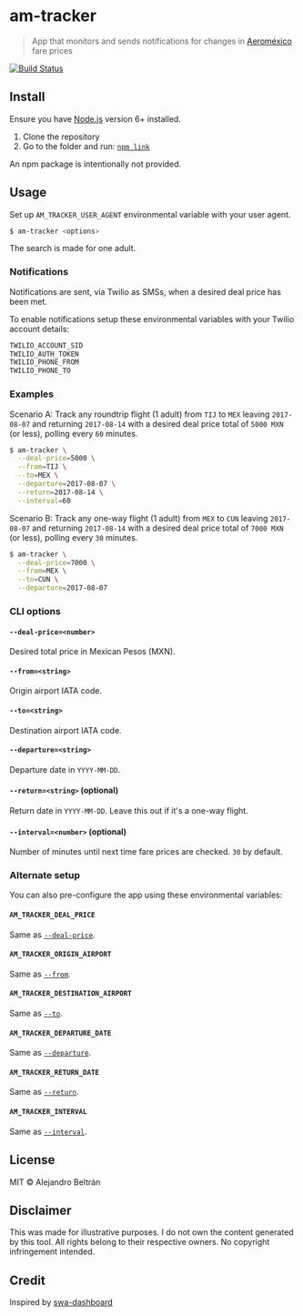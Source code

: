 # am-tracker

> App that monitors and sends notifications for changes in [Aeroméxico](https://aeromexico.com) fare prices

[![Build Status](https://img.shields.io/travis/alebelcor/am-tracker/master.svg)](https://travis-ci.org/alebelcor/am-tracker)

## Install

Ensure you have [Node.js](https://nodejs.org) version 6+ installed.

1. Clone the repository
2. Go to the folder and run: [`npm link`](https://docs.npmjs.com/cli/link)

An npm package is intentionally not provided.

## Usage

Set up `AM_TRACKER_USER_AGENT` environmental variable with your user agent.

```bash
$ am-tracker <options>
```

The search is made for one adult.

### Notifications

Notifications are sent, via Twilio as SMSs, when a desired deal price has been met.

To enable notifications setup these environmental variables with your Twilio account details:

```bash
TWILIO_ACCOUNT_SID
TWILIO_AUTH_TOKEN
TWILIO_PHONE_FROM
TWILIO_PHONE_TO
```

### Examples

Scenario A: Track any roundtrip flight (1 adult) from `TIJ` to `MEX` leaving `2017-08-07` and returning `2017-08-14` with a desired deal price total of `5000 MXN` (or less), polling every `60` minutes.

```bash
$ am-tracker \
  --deal-price=5000 \
  --from=TIJ \
  --to=MEX \
  --departure=2017-08-07 \
  --return=2017-08-14 \
  --interval=60
```

Scenario B: Track any one-way flight (1 adult) from `MEX` to `CUN` leaving `2017-08-07` and returning `2017-08-14` with a desired deal price total of `7000 MXN` (or less), polling every `30` minutes.

```bash
$ am-tracker \
  --deal-price=7000 \
  --from=MEX \
  --to=CUN \
  --departure=2017-08-07
```

### CLI options

#### `--deal-price=<number>`

Desired total price in Mexican Pesos (MXN).

#### `--from=<string>`

Origin airport IATA code.

#### `--to=<string>`

Destination airport IATA code.

#### `--departure=<string>`

Departure date in `YYYY-MM-DD`.

#### `--return=<string>` (optional)

Return date in `YYYY-MM-DD`. Leave this out if it's a one-way flight.

#### `--interval=<number>` (optional)

Number of minutes until next time fare prices are checked. `30` by default.

### Alternate setup

You can also pre-configure the app using these environmental variables:

#### `AM_TRACKER_DEAL_PRICE`

Same as [`--deal-price`](#--deal-pricenumber).

#### `AM_TRACKER_ORIGIN_AIRPORT`

Same as [`--from`](#--fromstring).

#### `AM_TRACKER_DESTINATION_AIRPORT`

Same as [`--to`](#--tostring).

#### `AM_TRACKER_DEPARTURE_DATE`

Same as [`--departure`](#--departurestring).

#### `AM_TRACKER_RETURN_DATE`

Same as [`--return`](#--returnstring-optional).

#### `AM_TRACKER_INTERVAL`

Same as [`--interval`](#--intervalnumber-optional).

## License

MIT © Alejandro Beltrán

## Disclaimer

This was made for illustrative purposes.
I do not own the content generated by this tool.
All rights belong to their respective owners.
No copyright infringement intended.

## Credit

Inspired by [swa-dashboard](https://github.com/ezekg/swa-dashboard)

